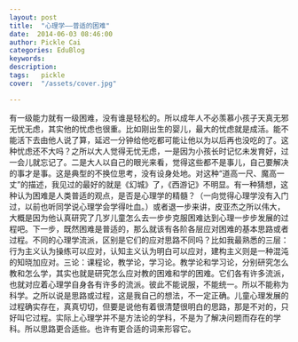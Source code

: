 ```yaml
---
layout: post  
title:  "心理学——普适的困难"
date:  2014-06-03 08:46:00
author: Pickle Cai  
categories: EduBlog  
keywords: 
description:   
tags:	pickle   
cover:  "/assets/cover.jpg"  

---
```


有一级能力就有一级困难，没有谁是轻松的。所以成年人不必羡慕小孩子天真无邪无忧无虑，其实他的忧虑也很重。比如刚出生的婴儿，最大的忧虑就是成活。能不能活下去由他人说了算，延迟一分钟给他吃都可能让他以为以后再也没吃的了。这种忧虑还不大吗？之所以大人觉得无忧无虑，一是因为小孩长时记忆未发育好，过一会儿就忘记了。二是大人以自己的眼光来看，觉得这些都不是事儿，自己要解决的事才是事。这是典型的不换位思考，没有设身处地。对这种“道高一尺、魔高一丈”的描述，我见过的最好的就是《幻城》了，《西游记》不明显。有一种猜想，这种认为困难是人类普适的观点，是否是心理学的精髓？（一向觉得心理学没有入门过，以前也听同学说心理学会学得吐血。）或者退一步来讲，皮亚杰之所以伟大，大概是因为他认真研究了几岁儿童怎么去一步步克服困难达到心理一步步发展的过程吧。下一步，既然困难是普适的，那么就该有各阶各层应对困难的基本思路或者过程。不同的心理学流派，区别是它们的应对思路不同吗？比如我最熟悉的三层：行为主义认为操练可以应对，认知主义认为明白可以应对，建构主义则是一种混沌的知晓加应对。三论：课程论，教学论，学习论。教学论和学习论，分别研究怎么教和怎么学，其实也就是研究怎么应对教的困难和学的困难。它们各有许多流派，也就对应着心理学自身各有许多的流派。彼此不能说服，不能统一。所以不能称为科学。之所以说是思路或过程，这是我自己的想法，不一定正确。儿童心理发展的过程确实存在，真真切切，但要是说他有着很清楚很明白的思路，那是不对的，只好叫它过程。实际上心理学并不是方法论的学科，不是为了解决问题而存在的学科。所以思路更合适些。也许有更合适的词来形容它。

		    
